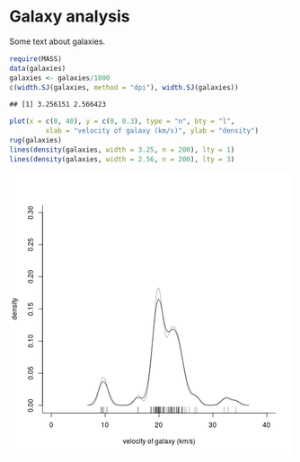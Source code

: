 # Galaxy analysis

Some text about galaxies.


```r
require(MASS)
data(galaxies)
galaxies <- galaxies/1000
c(width.SJ(galaxies, method = "dpi"), width.SJ(galaxies))
```

```
## [1] 3.256151 2.566423
```

```r
plot(x = c(0, 40), y = c(0, 0.3), type = "n", bty = "l",
         xlab = "velocity of galaxy (km/s)", ylab = "density")
rug(galaxies)
lines(density(galaxies, width = 3.25, n = 200), lty = 1)
lines(density(galaxies, width = 2.56, n = 200), lty = 3)
```

![plot of chunk unnamed-chunk-1](figure/unnamed-chunk-1-1.png)
